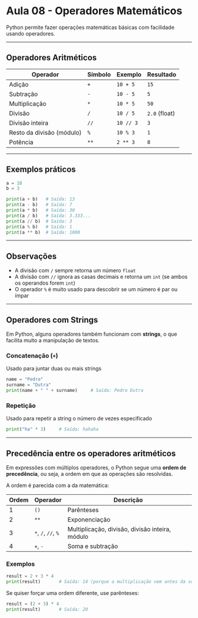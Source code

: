 # Aula 08 - Operadores Matemáticos

Python permite fazer operações matemáticas básicas com facilidade usando operadores.

---

## Operadores Aritméticos

| Operador                  | Símbolo | Exemplo   | Resultado     |
| ------------------------- | ------- | --------- | ------------- |
| Adição                    | `+`     | `10 + 5`  | `15`          |
| Subtração                 | `-`     | `10 - 5`  | `5`           |
| Multiplicação             | `*`     | `10 * 5`  | `50`          |
| Divisão                   | `/`     | `10 / 5`  | `2.0` (float) |
| Divisão inteira           | `//`    | `10 // 3` | `3`           |
| Resto da divisão (módulo) | `%`     | `10 % 3`  | `1`           |
| Potência                  | `**`    | `2 ** 3`  | `8`           |

---

## Exemplos práticos

```python
a = 10
b = 3

print(a + b)   # Saída: 13
print(a - b)   # Saída: 7
print(a * b)   # Saída: 30
print(a / b)   # Saída: 3.333...
print(a // b)  # Saída: 3
print(a % b)   # Saída: 1
print(a ** b)  # Saída: 1000
```

---

## Observações

-   A divisão com `/` sempre retorna um número `float`
-   A divisão com `//` ignora as casas decimais e retorna um `int` (se ambos os operandos forem `int`)
-   O operador `%` é muito usado para descobrir se um número é par ou ímpar

---

## Operadores com Strings

Em Python, alguns operadores também funcionam com **strings**, o que facilita muito a manipulação de textos.

### Concatenação (`+`)

Usado para juntar duas ou mais strings

```python
name = "Pedro"
surname = "Dutra"
print(name + " " + surname)     # Saída: Pedro Dutra
```

### Repetição

Usado para repetir a string o número de vezes especificado

```python
print("ha" * 3)     # Saída: hahaha
```

---

## Precedência entre os operadores aritméticos

Em expressões com múltiplos operadores, o Python segue uma **ordem de precedência**, ou seja, a ordem em que as operações são resolvidas.

A ordem é parecida com a da matemática:

| Ordem | Operador            | Descrição                                       |
| ----- | ------------------- | ----------------------------------------------- |
| 1     | `()`                | Parênteses                                      |
| 2     | `**`                | Exponenciação                                   |
| 3     | `*`, `/`, `//`, `%` | Multiplicação, divisão, divisão inteira, módulo |
| 4     | `+`, `-`            | Soma e subtração                                |

### Exemplos

```python
result = 2 + 3 * 4
print(result)       # Saída: 14 (porque a multiplicação vem antes da soma)
```

Se quiser forçar uma ordem diferente, use parênteses:

```python
result = (2 + 3) * 4
print(result)       # Saída: 20
```
